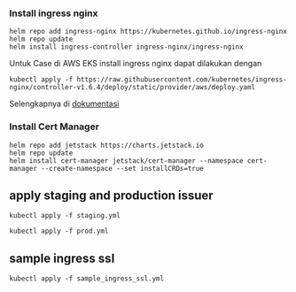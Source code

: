 
### Install ingress nginx
```
helm repo add ingress-nginx https://kubernetes.github.io/ingress-nginx
helm repo update
helm install ingress-controller ingress-nginx/ingress-nginx
```

Untuk Case di AWS EKS install ingress nginx dapat dilakukan dengan 
```
kubectl apply -f https://raw.githubusercontent.com/kubernetes/ingress-nginx/controller-v1.6.4/deploy/static/provider/aws/deploy.yaml
```

Selengkapnya di [dokumentasi](https://kubernetes.github.io/ingress-nginx/deploy/#aws)

### Install Cert Manager
```
helm repo add jetstack https://charts.jetstack.io
helm repo update
helm install cert-manager jetstack/cert-manager --namespace cert-manager --create-namespace --set installCRDs=true
```

## apply staging and production issuer
```
kubectl apply -f staging.yml
```

```
kubectl apply -f prod.yml
```

## sample ingress ssl
```
kubectl apply -f sample_ingress_ssl.yml
```
